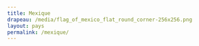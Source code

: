 ```yaml
---
title: Mexique
drapeau: /media/flag_of_mexico_flat_round_corner-256x256.png
layout: pays
permalink: /mexique/
---
```

